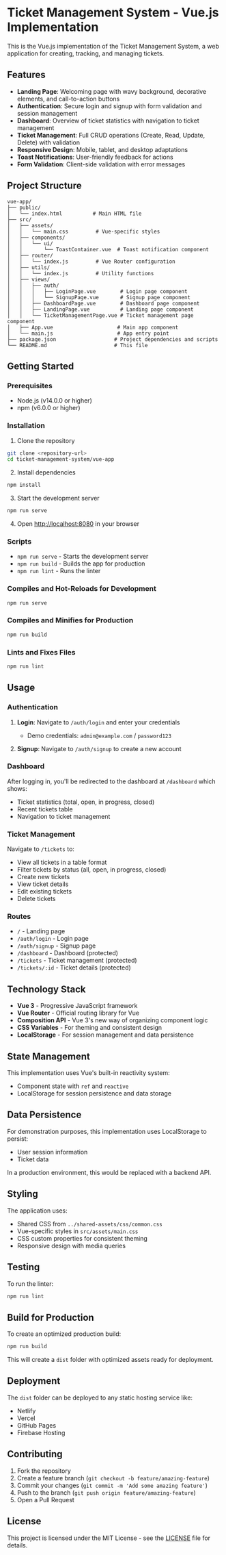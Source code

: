 # Ticket Management System - Vue.js Implementation

This is the Vue.js implementation of the Ticket Management System, a web application for creating, tracking, and managing tickets.

## Features

- **Landing Page**: Welcoming page with wavy background, decorative elements, and call-to-action buttons
- **Authentication**: Secure login and signup with form validation and session management
- **Dashboard**: Overview of ticket statistics with navigation to ticket management
- **Ticket Management**: Full CRUD operations (Create, Read, Update, Delete) with validation
- **Responsive Design**: Mobile, tablet, and desktop adaptations
- **Toast Notifications**: User-friendly feedback for actions
- **Form Validation**: Client-side validation with error messages

## Project Structure

```
vue-app/
├── public/
│   └── index.html          # Main HTML file
├── src/
│   ├── assets/
│   │   └── main.css         # Vue-specific styles
│   ├── components/
│   │   └── ui/
│   │       └── ToastContainer.vue  # Toast notification component
│   ├── router/
│   │   └── index.js         # Vue Router configuration
│   ├── utils/
│   │   └── index.js         # Utility functions
│   ├── views/
│   │   ├── auth/
│   │   │   ├── LoginPage.vue        # Login page component
│   │   │   └── SignupPage.vue       # Signup page component
│   │   ├── DashboardPage.vue        # Dashboard page component
│   │   ├── LandingPage.vue          # Landing page component
│   │   └── TicketManagementPage.vue # Ticket management page component
│   ├── App.vue                     # Main app component
│   └── main.js                     # App entry point
├── package.json                   # Project dependencies and scripts
└── README.md                      # This file
```

## Getting Started

### Prerequisites

- Node.js (v14.0.0 or higher)
- npm (v6.0.0 or higher)

### Installation

1. Clone the repository
```bash
git clone <repository-url>
cd ticket-management-system/vue-app
```

2. Install dependencies
```bash
npm install
```

3. Start the development server
```bash
npm run serve
```

4. Open [http://localhost:8080](http://localhost:8080) in your browser

### Scripts

- `npm run serve` - Starts the development server
- `npm run build` - Builds the app for production
- `npm run lint` - Runs the linter

### Compiles and Hot-Reloads for Development

```bash
npm run serve
```

### Compiles and Minifies for Production

```bash
npm run build
```

### Lints and Fixes Files

```bash
npm run lint
```

## Usage

### Authentication

1. **Login**: Navigate to `/auth/login` and enter your credentials
   - Demo credentials: `admin@example.com` / `password123`

2. **Signup**: Navigate to `/auth/signup` to create a new account

### Dashboard

After logging in, you'll be redirected to the dashboard at `/dashboard` which shows:
- Ticket statistics (total, open, in progress, closed)
- Recent tickets table
- Navigation to ticket management

### Ticket Management

Navigate to `/tickets` to:
- View all tickets in a table format
- Filter tickets by status (all, open, in progress, closed)
- Create new tickets
- View ticket details
- Edit existing tickets
- Delete tickets

### Routes

- `/` - Landing page
- `/auth/login` - Login page
- `/auth/signup` - Signup page
- `/dashboard` - Dashboard (protected)
- `/tickets` - Ticket management (protected)
- `/tickets/:id` - Ticket details (protected)

## Technology Stack

- **Vue 3** - Progressive JavaScript framework
- **Vue Router** - Official routing library for Vue
- **Composition API** - Vue 3's new way of organizing component logic
- **CSS Variables** - For theming and consistent design
- **LocalStorage** - For session management and data persistence

## State Management

This implementation uses Vue's built-in reactivity system:
- Component state with `ref` and `reactive`
- LocalStorage for session persistence and data storage

## Data Persistence

For demonstration purposes, this implementation uses LocalStorage to persist:
- User session information
- Ticket data

In a production environment, this would be replaced with a backend API.

## Styling

The application uses:
- Shared CSS from `../shared-assets/css/common.css`
- Vue-specific styles in `src/assets/main.css`
- CSS custom properties for consistent theming
- Responsive design with media queries

## Testing

To run the linter:

```bash
npm run lint
```

## Build for Production

To create an optimized production build:

```bash
npm run build
```

This will create a `dist` folder with optimized assets ready for deployment.

## Deployment

The `dist` folder can be deployed to any static hosting service like:
- Netlify
- Vercel
- GitHub Pages
- Firebase Hosting

## Contributing

1. Fork the repository
2. Create a feature branch (`git checkout -b feature/amazing-feature`)
3. Commit your changes (`git commit -m 'Add some amazing feature'`)
4. Push to the branch (`git push origin feature/amazing-feature`)
5. Open a Pull Request

## License

This project is licensed under the MIT License - see the [LICENSE](../../LICENSE) file for details.